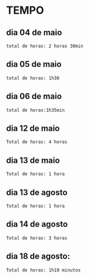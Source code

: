 # TEMPO

## dia 04 de maio
	total de horas: 2 horas 30min
## dia 05 de maio
	total de horas: 1h30
## dia 06 de maio
	total de horas:1h35min
## dia 12 de maio
    Total de horas: 4 horas
## dia 13 de maio
	Total de horas: 1 hora
## dia 13 de agosto
    Total de horas: 1 hora
## dia 14 de agosto
    Total de horas: 3 horas
## dia 18 de agosto:
    Total de horas: 1h10 minutos

